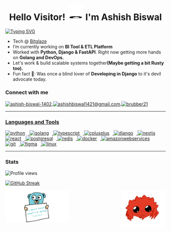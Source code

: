 <h1 align="center">
Hello Visitor!
<img src="https://raw.githubusercontent.com/Biswal21/Biswal21/main/assets/hi.gif" width="50px">
<b> I'm Ashish Biswal</b>
</h1>

[![Typing SVG](https://readme-typing-svg.demolab.com?font=Consolas&weight=500&size=30&duration=4000&pause=800&color=7765E3&width=600&height=50&lines=Developer+by+Day%2C+Debugger+by+Night!;Learning+about+Scaling+Systems+)](https://git.io/typing-svg)

<ul>
<li>Tech @ <a href="https://www.linkedin.com/company/bitglaze-technologies/about/">Bitglaze</a></li>

<li>I’m currently working on <b>BI Tool & ETL Platform</b></li>

<li>Worked with <b>Python, Django & FastAPI</b>. Right now getting more hands on <b>Golang and DevOps.</b></li>
<li>Let's work & build scalable systems together<b>(Maybe getting a bit Rusty too).</b>
<!-- <img width="30px" src="https://raw.githubusercontent.com/Biswal21/Biswal21/main/assets/rusty.png"></img> -->
</li>
<li>Fun fact 💩: Was once a blind lover of <b>Developing in Django</b> to it's devil advocate today.</li>
<!-- <li>Contact me: <a href="ashishbiswal1421@gmai.com"><a></li> -->
</ul>

<h3 align="left">Connect with me </h3>
<p align="left">
<!-- LINKEDIN -->
<a href="https://linkedin.com/in/ashish-biswal-1402" target="blank">
<img align="center" src="https://custom-icon-badges.demolab.com/badge/-Linkedin-0A66C2?style=for-the-badge&logo=linkedin&logoColor=white" alt="ashish-biswal-1402"/>
</a>
<!-- GMAIL -->
<a href="ashishbiswal1421@gmail.com" target="blank">
<img align="center" src="https://custom-icon-badges.demolab.com/badge/-Gmail-DB4437?style=for-the-badge&logo=gmail&logoColor=white" alt="ashishbiswal1421@gmail.com"/>
</a>
<!-- TWITTER -->
<a href="https://twitter.com/brubber14" target="blank">
<img align="center" src="https://custom-icon-badges.demolab.com/badge/-Twitter-1DA1F2?style=for-the-badge&logo=twitter&logoColor=white" alt="brubber21"/>
</p>
 
---

<h3 align="left">Languages and Tools </h3>
<p align="left">
<!-- Python -->
<a href="https://www.python.org" target="_blank" rel="noreferrer"> 
<img src="https://cdn.jsdelivr.net/gh/devicons/devicon/icons/python/python-original.svg" alt="python" width="50" style="padding-right:10px;"/> 
</a> 
<!-- Golang -->
<a href="https://golang.org" target="_blank" rel="noreferrer"> 
<img  src="https://cdn.jsdelivr.net/gh/devicons/devicon/icons/go/go-original-wordmark.svg" alt="golang" width="50" style="padding-right:10px;"/> 
</a> 
<!-- Typescript -->
<a href="https://www.typescriptlang.org/" target="_blank" rel="noreferrer"> 
<img src="https://cdn.jsdelivr.net/gh/devicons/devicon/icons/typescript/typescript-original.svg" alt="typescript" width="50" style="padding-right:10px;"/> 
</a> 
<!-- CPP -->
<a href="https://www.w3schools.com/cpp/" target="_blank" rel="noreferrer"> 
<img src="https://cdn.jsdelivr.net/gh/devicons/devicon/icons/cplusplus/cplusplus-plain.svg" alt="cplusplus" width="50" style="padding-right:10px;"/> 
</a>
<!-- Django -->
<a href="https://www.djangoproject.com/" target="_blank" rel="noreferrer">
<img src="https://cdn.jsdelivr.net/gh/devicons/devicon/icons/django/django-plain.svg" width="50" style="padding-right:10px;" alt="django"/>
          
</a>
<!-- Next.js -->
<a href="https://nextjs.org/" target="_blank" rel="noreferrer"> 
<img src="https://cdn.jsdelivr.net/gh/devicons/devicon/icons/nextjs/nextjs-original.svg" alt="nextjs" width="50" style="padding-right:10px;"/> 
</a>
<!-- React JS -->
<a href="https://reactjs.org/" target="_blank" rel="noreferrer"> 
<img src="https://cdn.jsdelivr.net/gh/devicons/devicon/icons/react/react-original.svg" alt="react" width="50" style="padding-right:10px;"/> 
</a>
<!-- Postgres -->
<a href="https://www.postgresql.org" target="_blank" rel="noreferrer"> 
<img src="https://cdn.jsdelivr.net/gh/devicons/devicon/icons/postgresql/postgresql-plain.svg" alt="postgresql" width="50" style="padding-right:10px;"/> 
</a> 
<!-- Redis -->
<a href="https://redis.io" target="_blank" rel="noreferrer"> 
<img src="https://cdn.jsdelivr.net/gh/devicons/devicon/icons/redis/redis-plain.svg" alt="redis" width="50" style="padding-right:10px;"/> 
</a> 
<!-- Docker -->
<a href="https://www.docker.com/" target="_blank" rel="noreferrer"/> 
<img src="https://cdn.jsdelivr.net/gh/devicons/devicon/icons/docker/docker-plain-wordmark.svg" alt="docker" width="50" style="padding-right:10px;"/>
</a>
<!-- AWS -->
<a href="https://aws.amazon.com/" target="_blank" rel="noreferrer"/> 
<img src="https://cdn.jsdelivr.net/gh/devicons/devicon/icons/amazonwebservices/amazonwebservices-original.svg" alt="amazonwebservices" width="50" style="padding-right:10px;"/>
</a>
<!-- Git -->
<a href="https://git-scm.com/" target="_blank" rel="noreferrer"> 
<img src="https://cdn.jsdelivr.net/gh/devicons/devicon/icons/git/git-plain.svg" alt="git" width="50" style="padding-right:10px;"/>
</a> 
<!-- Figma -->
<a href="https://www.figma.com/" target="_blank" rel="noreferrer"> 
<img src="https://cdn.jsdelivr.net/gh/devicons/devicon/icons/figma/figma-original.svg" alt="figma" width="50" style="padding-right:10px;"/>
</a>
<!-- Linux -->
<a href="https://www.linux.org/" target="_blank" rel="noreferrer"> 
<img src="https://cdn.jsdelivr.net/gh/devicons/devicon/icons/linux/linux-original.svg" alt="linux" width="50"style="padding-right:10px;"/> 
</a> 
</p>

---

### Stats

![Profile views](https://komarev.com/ghpvc/?username=biswal21&color=339989&style=for-the-badge&label=Profile%20Views)

[![GitHub Streak](https://streak-stats.demolab.com?user=biswal21&theme=tokyonight)](https://git.io/streak-stats)

<p>
<img align="left" src="https://github.com/Biswal21/Biswal21/blob/main/assets/gopher.gif?raw=true" alt="gopher" width="200" height="100"/>
<img align="right" src="https://github.com/Biswal21/Biswal21/blob/main/assets/rusty.png?raw=true" alt="rusty" width="140"/>
</p>
